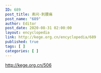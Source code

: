 ```yaml
---
ID: 689
post_title: 素问·刺腰痛
post_name: "689"
author: Editor
post_date: 2020-08-31 02:00:00
layout: encyclopedia
link: http://kege.org.cn/encyclopedia/689
published: true
tags: [ ]
categories: [ ]
---
```

http://kege.org.cn/506